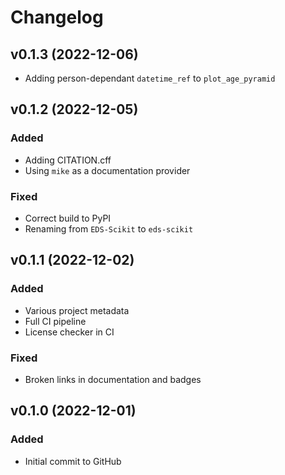 # Changelog

## v0.1.3 (2022-12-06)

- Adding person-dependant `datetime_ref` to `plot_age_pyramid`

## v0.1.2 (2022-12-05)

### Added

- Adding CITATION.cff
- Using `mike` as a documentation provider

### Fixed

- Correct build to PyPI
- Renaming from `EDS-Scikit` to `eds-scikit`

## v0.1.1 (2022-12-02)

### Added
- Various project metadata
- Full CI pipeline
- License checker in CI

### Fixed

- Broken links in documentation and badges

## v0.1.0 (2022-12-01)

### Added

- Initial commit to GitHub
